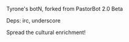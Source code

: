 Tyrone's botN, forked from PastorBot 2.0 Beta

Deps: irc, underscore

Spread the cultural enrichment!
